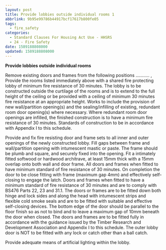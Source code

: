 ```yaml
---
layout: post
title: Provide lobbies outside individual rooms 1
abbrlink: 9b95e99786b44917bcf17617b800fe05
tags:
  - fire_safety
categories:
  - Standard Clauses For Housing Act Use - HHSRS
  - 24 - Fire Safety
date: 1589188808000
updated: 1589188808000
---
```


**Provide lobbies outside individual rooms**

Remove existing doors and frames from the following positions ……….. , Provide the rooms listed immediately above with a shared fire protecting lobby of minimum fire resistance of 30 minutes. The lobby is to be constructed outside the curtilage of the rooms and is to extend to the full height of the ceiling or be provided with a ceiling of minimum 30 minutes fire resistance at an appropriate height. Works to include the provision of new wall/partition opening(s) and the sealing/infilling of existing, redundant room door opening(s) where necessary. Where redundant room door openings are infilled, the finished construction is to have a minimum fire resistance of 30 minutes. Standards of construction to be in accordance with Appendix I to this schedule.

Provide and fix fire resisting door and frame sets to all inner and outer openings of the newly constructed lobby. Fill gaps between frame and wall/partition opening with intumescent mastic or paste. The frame should be plumb and square, and securely fixed into the opening. Fit a intimately fitted softwood or hardwood architrave, at least 15mm thick with a 15mm overlap onto both wall and door frame. All doors and frames when fitted to have minimum standard of fire resistance of 30 minutes. On completion the door to be close fitting with frame (maximum gap 4mm) and effectively self-closing to engage the latch. Doors and frames when fitted to have a minimum standard of fire resistance of 30 minutes and are to comply with BS476 Parts 22, 23 and 31.1. The doors or frames are to be fitted down both hinge and lock sides and along the head with intumescent strips and flexible cold smoke seals and are to be fitted with suitable and effective self-closing devices. The bottom edge of the door should be parallel to the floor finish so as not to bind and to leave a maximum gap of 10mm beneath the door when closed. The doors and frames are to be fitted fully in accordance with the guidance issued by the Timber Research and Development Association and Appendix I to this schedule. The outer lobby door is NOT to be fitted with any lock or catch other than a ball catch.

Provide adequate means of artificial lighting within the lobby.
